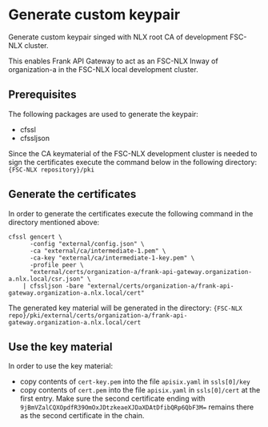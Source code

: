 # Generate custom keypair
Generate custom keypair singed with NLX root CA of development FSC-NLX cluster. 

This enables Frank API Gateway to act as an FSC-NLX Inway of organization-a in the FSC-NLX local development cluster.

## Prerequisites
The following packages are used to generate the keypair:
- cfssl
- cfssljson

Since the CA keymaterial of the FSC-NLX development cluster is needed to sign the certificates execute the command below in the following directory:
`{FSC-NLX repository}/pki`

## Generate the certificates
In order to generate the certificates execute the following command in the directory mentioned above:
```shell
cfssl gencert \
      -config "external/config.json" \
      -ca "external/ca/intermediate-1.pem" \
      -ca-key "external/ca/intermediate-1-key.pem" \
      -profile peer \
      "external/certs/organization-a/frank-api-gateway.organization-a.nlx.local/csr.json" \
    | cfssljson -bare "external/certs/organization-a/frank-api-gateway.organization-a.nlx.local/cert"
```

The generated key material will be generated in the directory: `{FSC-NLX repo}/pki/external/certs/organization-a/frank-api-gateway.organization-a.nlx.local/cert`

## Use the key material
In order to use the key material:
- copy contents of `cert-key.pem` into the file `apisix.yaml` in `ssls[0]/key`
- copy contents of `cert.pem` into the file `apisix.yaml` in `ssls[0]/cert` at the first entry. Make sure the second certificate ending with `9jBmVZalCQXOpdfR39OmOxJDtzkeaeXJDaXDAtDfibQRp6QbF3M=` remains there as the second certificate in the chain.
